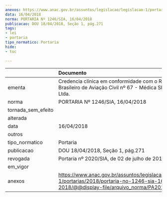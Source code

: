 ```yaml
---
anexos: https://www.anac.gov.br/assuntos/legislacao/legislacao-1/portarias/2018/portaria-no-1246-sia-16-04-2018/@@display-file/arquivo_norma/PA2018-1246.pdf
data: 16/04/2018
norma: PORTARIA Nº 1246/SIA, 16/04/2018
publicacao: DOU 18/04/2018, Seção 1, pág.271
tags:
- lei
- portaria
tipo_normatico: Portaria
hide: 
- toc 
 
---
```


|                    | Documento                                                                                                                                            |
|:-------------------|:-----------------------------------------------------------------------------------------------------------------------------------------------------|
| ementa             | Credencia clínica em conformidade com o Regulamento Brasileiro de Aviação Civil nº 67 - Médica Skymedical Ltda.                                      |
| norma              | PORTARIA Nº 1246/SIA, 16/04/2018                                                                                                                     |
| tornada_sem_efeito |                                                                                                                                                      |
| alterada           |                                                                                                                                                      |
| data               | 16/04/2018                                                                                                                                           |
| outros             |                                                                                                                                                      |
| tipo_normatico     | Portaria                                                                                                                                             |
| publicacao         | DOU 18/04/2018, Seção 1, pág.271                                                                                                                     |
| revogada           | Portaria nº 2020/SIA, de 02 de julho de 2019.                                                                                                        |
| em_vigor           |                                                                                                                                                      |
| anexos             | https://www.anac.gov.br/assuntos/legislacao/legislacao-1/portarias/2018/portaria-no-1246-sia-16-04-2018/@@display-file/arquivo_norma/PA2018-1246.pdf |